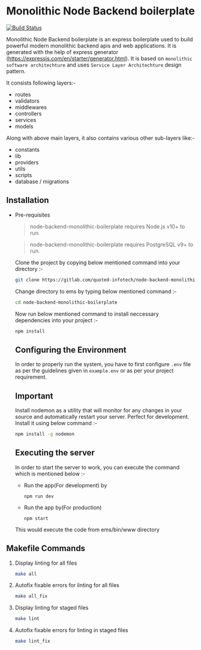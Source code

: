 # Monolithic Node Backend boilerplate

[![Build Status](https://travis-ci.org/joemccann/dillinger.svg?branch=master)](https://travis-ci.org/joemccann/dillinger)

Monolithic Node Backend boilerplate is an express boilerplate used to build powerful modern monolithic backend apis and web applications. It is generated with the help of express generator (https://expressjs.com/en/starter/generator.html). It is based on `monolithic software architechture` and uses `Service Layer Architechture` design pattern. 

It consists following layers:-

- routes
- validators
- middlewares
- controllers
- services
- models

Along with above main layers, it also contains various other sub-layers like:-

- constants
- lib
- providers
- utils
- scripts
- database / migrations

## Installation
- Pre-requisites
    > node-backend-monolithic-boilerplate requires Node.js v10+ to run.

    > node-backend-monolithic-boilerplate requires PostgreSQL v9+ to run.
    
    Clone the project by copying below mentioned command into your directory :-

    ```sh
    git clone https://gitlab.com/quoted-infotech/node-backend-monolithic-boilerplate.git
    ```

    Change directory to ems by typing below mentioned command :-

    ```sh
    cd node-backend-monolithic-boilerplate
    ```

    Now run below mentioned command to install neccessary dependencies into your project :-

    ```sh
    npm install
    ```

    ## Configuring the Environment
    In order to properly run the system, you have to first configure `.env` file as per the guidelines given in `example.env` or as per your project requirement.

     ## Important
    Install nodemon as a utility that will monitor for any changes in your source and automatically restart your server. Perfect for development. Install it using below command :-

    ```sh
    npm install -g nodemon
    ```

    ## Executing the server

    In order to start the server to work, you can execute the command which is mentioned below :-

    * Run the app(For development) by

        ```
        npm run dev
        ```

    * Run the app by(For production)

        ```
        npm start
        ```

    This would execute the code from ems/bin/www directory

## Makefile Commands

1) Display linting for all files

    ```sh
    make all
    ```

2) Autofix fixable errors for linting for all files

    ```sh
    make all_fix
    ```

3) Display linting for staged files

    ```sh
    make lint
    ```

4) Autofix fixable errors for linting in staged files

    ```sh
    make lint_fix
    ```